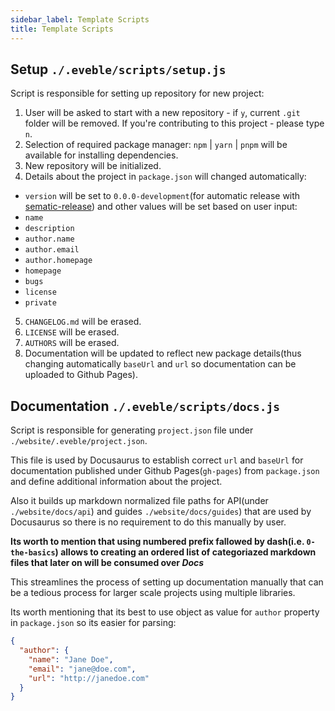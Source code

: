 ```yaml
---
sidebar_label: Template Scripts
title: Template Scripts
---
```


## Setup `./.eveble/scripts/setup.js`

Script is responsible for setting up repository for new project:

1. User will be asked to start with a new repository - if `y`, current `.git` folder will be removed. If you're contributing to this project - please type `n`.
2. Selection of required package manager: `npm` | `yarn` | `pnpm` will be available for installing dependencies.
3. New repository will be initialized.
4. Details about the project in `package.json` will changed automatically:

- `version` will be set to `0.0.0-development`(for automatic release with [sematic-release](https://github.com/semantic-release/semantic-release))
  and other values will be set based on user input:
- `name`
- `description`
- `author.name`
- `author.email`
- `author.homepage`
- `homepage`
- `bugs`
- `license`
- `private`

5. `CHANGELOG.md` will be erased.
6. `LICENSE` will be erased.
7. `AUTHORS` will be erased.
8. Documentation will be updated to reflect new package details(thus changing automatically `baseUrl` and `url` so documentation can be uploaded to Github Pages).

## Documentation `./.eveble/scripts/docs.js`

Script is responsible for generating `project.json` file under `./website/.eveble/project.json`.

This file is used by Docusaurus to establish correct `url` and `baseUrl` for documentation published under Github Pages(`gh-pages`) from `package.json` and define additional information about the project.

Also it builds up markdown normalized file paths for API(under `./website/docs/api`) and guides `./website/docs/guides`) that are used by Docusaurus so there is no requirement to do this manually by user.

**Its worth to mention that using numbered prefix fallowed by dash(i.e. `0-the-basics`) allows to creating an ordered list of categoriazed markdown files that later on will be consumed over _Docs_**

This streamlines the process of setting up documentation manually that can be a tedious process for larger scale projects using multiple libraries.

Its worth mentioning that its best to use object as value for `author` property in `package.json` so its easier for parsing:

```json
{
  "author": {
    "name": "Jane Doe",
    "email": "jane@doe.com",
    "url": "http://janedoe.com"
  }
}
```
